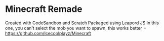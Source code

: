 # Minecraft Remade
Created with CodeSandbox and Scratch
Packaged using Leapord JS
In this one, you can't select the mob you want to spawn, this works better = https://github.com/Icecoolplayz/Minecraft
